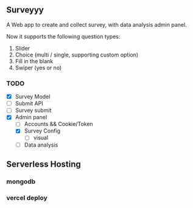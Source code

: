 ## Surveyyy

A Web app to create and collect survey, with data analysis admin panel.

Now it supports the following question types:

1. Slider
2. Choice (multi / single, supporting custom option)
3. Fill in the blank
4. Swiper (yes or no)

### TODO

- [x] Survey Model
- [ ] Submit API
- [ ] Survey submit
- [x] Admin panel
  - [ ] Accounts && Cookie/Token
  - [x] Survey Config
    - [ ] visual
  - [ ] Data analysis

## Serverless Hosting

### mongodb

### vercel deploy
